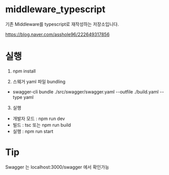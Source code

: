 # middleware_typescript
기존 Middleware를 typescript로 재작성하는 저장소입니다.

https://blog.naver.com/asshole96/222649317856



# 실행

1. npm install

2. 스웨거 yaml 파일 bundling 

  - swagger-cli bundle ./src/swagger/swagger.yaml --outfile ./build.yaml --type yaml

3. 실행

- 개발자 모드 : npm run dev
- 빌드 : tsc 또는 npm run build
- 실행 : npm run start 



# Tip
Swagger 는 localhost:3000/swagger 에서 확인가능
